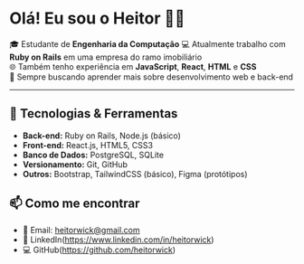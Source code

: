# Olá! Eu sou o Heitor 👨‍💻

🎓 Estudante de **Engenharia da Computação** 
💻 Atualmente trabalho com **Ruby on Rails** em uma empresa do ramo imobiliário  
🌐 Também tenho experiência em **JavaScript**, **React**, **HTML** e **CSS**  
📌 Sempre buscando aprender mais sobre desenvolvimento web e back-end

---

## 🧠 Tecnologias & Ferramentas

- **Back-end:** Ruby on Rails, Node.js (básico)
- **Front-end:** React.js, HTML5, CSS3
- **Banco de Dados:** PostgreSQL, SQLite
- **Versionamento:** Git, GitHub
- **Outros:** Bootstrap, TailwindCSS (básico), Figma (protótipos)


## 📫 Como me encontrar

- 📧 Email: heitorwick@gmail.com
- 💼 LinkedIn(https://www.linkedin.com/in/heitorwick)
- 💻 GitHub(https://github.com/heitorwick)
